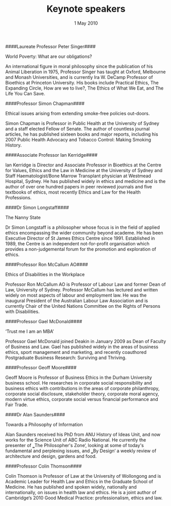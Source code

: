 ﻿---
layout: post
title:  Keynote speakers
date:   1 May 2010  
author: 
categories: australian-ethics
---

####Laureate Professor Peter Singer####

World Poverty: What are our obligations?

An international figure in moral philosophy since the publication of his Animal Liberation in 1975, Professor Singer has taught at Oxford, Melbourne and Monash Universities, and is currently Ira W. DeCamp Professor of Bioethics at Princeton University. His books include Practical Ethics, The Expanding Circle, How are we to live?, The Ethics of What We Eat, and The Life You Can Save.

####Professor Simon Chapman####

Ethical issues arising from extending smoke-free policies out-doors.

Simon Chapman is Professor in Public Health at the University of Sydney and a staff elected Fellow of Senate. The author of countless journal articles, he has published sixteen books and major reports, including his 2007 Public Health Advocacy and Tobacco Control: Making Smoking History.

####Associate Professor Ian Kerridge####

Ian Kerridge is Director and Associate Professor in Bioethics at the Centre for Values, Ethics and the Law in Medicine at the University of Sydney and Staff Haematologist/Bone Marrow Transplant physician at Westmead Hospital, Sydney. He has published widely in ethics and medicine and is the author of over one hundred papers in peer reviewed journals and five textbooks of ethics, most recently Ethics and Law for the Health Professions.

####Dr Simon Longstaff####

The Nanny State

Dr Simon Longstaff is a philosopher whose focus is in the field of applied ethics encompassing the wider community beyond academe. He has been Executive Director of St James Ethics Centre since 1991. Established in 1989, the Centre is an independent not-for-profit organisation which provides a non-judgemental forum for the promotion and exploration of ethics.

####Professor Ron McCallum AO####

Ethics of Disabilities in the Workplace

Professor Ron McCallum AO is Professor of Labour Law and former Dean of Law, University of Sydney. Professor McCallum has lectured and written widely on most aspects of labour and employment law. He was the inaugural President of the Australian Labour Law Association and is currently Chair of the United Nations Committee on the Rights of Persons with Disabilities.

####Professor Gael McDonald####

‘Trust me I am an MBA’

Professor Gael McDonald joined Deakin in January 2009 as Dean of Faculty of Business and Law. Gael has published widely in the areas of business ethics, sport management and marketing, and recently coauthored Postgraduate Business Research: Surviving and Thriving.

####Professor Geoff Moore####

Geoff Moore is Professor of Business Ethics in the Durham University business school. He researches in corporate social responsibility and business ethics with contributions in the areas of corporate philanthropy, corporate social disclosure, stakeholder theory, corporate moral agency, modern virtue ethics, corporate social versus financial performance and Fair Trade.

####Dr Alan Saunders####

Towards a Philosophy of Information

Alan Saunders received his PhD from ANU History of Ideas Unit, and now works for the Science Unit of ABC Radio National. He currently the presenter of ‗The Philosopher's Zone‘, looking at some of today's fundamental and perplexing issues, and ‗By Design‘ a weekly review of architecture and design, gardens and food.

####Professor Colin Thomson####

Colin Thomson is Professor of Law at the University of Wollongong and is Academic Leader for Health Law and Ethics in the Graduate School of Medicine. He has published and spoken widely, nationally and internationally, on issues in health law and ethics. He is a joint author of Cambridge‘s 2010 Good Medical Practice: professionalism, ethics and law.
